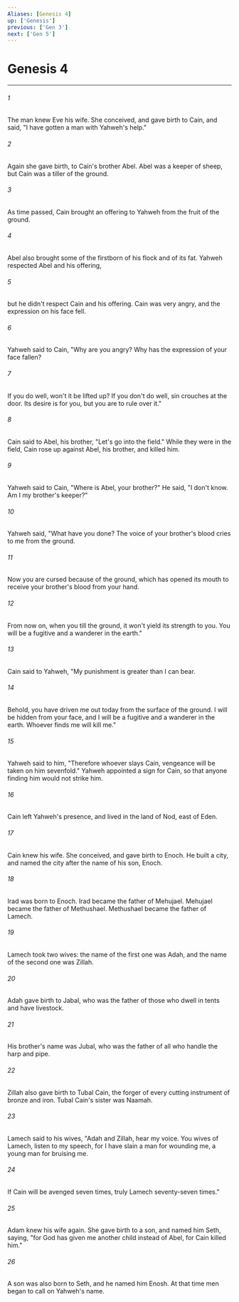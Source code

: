```yaml
---
Aliases: [Genesis 4]
up: ['Genesis']
previous: ['Gen 3']
next: ['Gen 5']
---
```

# Genesis 4
***





###### 1 

The man knew Eve his wife. She conceived, and gave birth to Cain, and said, "I have gotten a man with Yahweh's help." 



###### 2 

Again she gave birth, to Cain's brother Abel. Abel was a keeper of sheep, but Cain was a tiller of the ground. 



###### 3 

As time passed, Cain brought an offering to Yahweh from the fruit of the ground. 



###### 4 

Abel also brought some of the firstborn of his flock and of its fat. Yahweh respected Abel and his offering, 



###### 5 

but he didn't respect Cain and his offering. Cain was very angry, and the expression on his face fell. 



###### 6 

Yahweh said to Cain, "Why are you angry? Why has the expression of your face fallen? 



###### 7 

If you do well, won't it be lifted up? If you don't do well, sin crouches at the door. Its desire is for you, but you are to rule over it." 



###### 8 

Cain said to Abel, his brother, "Let's go into the field." While they were in the field, Cain rose up against Abel, his brother, and killed him. 



###### 9 

Yahweh said to Cain, "Where is Abel, your brother?" He said, "I don't know. Am I my brother's keeper?" 



###### 10 

Yahweh said, "What have you done? The voice of your brother's blood cries to me from the ground. 



###### 11 

Now you are cursed because of the ground, which has opened its mouth to receive your brother's blood from your hand. 



###### 12 

From now on, when you till the ground, it won't yield its strength to you. You will be a fugitive and a wanderer in the earth." 



###### 13 

Cain said to Yahweh, "My punishment is greater than I can bear. 



###### 14 

Behold, you have driven me out today from the surface of the ground. I will be hidden from your face, and I will be a fugitive and a wanderer in the earth. Whoever finds me will kill me." 



###### 15 

Yahweh said to him, "Therefore whoever slays Cain, vengeance will be taken on him sevenfold." Yahweh appointed a sign for Cain, so that anyone finding him would not strike him. 



###### 16 

Cain left Yahweh's presence, and lived in the land of Nod, east of Eden. 



###### 17 

Cain knew his wife. She conceived, and gave birth to Enoch. He built a city, and named the city after the name of his son, Enoch. 



###### 18 

Irad was born to Enoch. Irad became the father of Mehujael. Mehujael became the father of Methushael. Methushael became the father of Lamech. 



###### 19 

Lamech took two wives: the name of the first one was Adah, and the name of the second one was Zillah. 



###### 20 

Adah gave birth to Jabal, who was the father of those who dwell in tents and have livestock. 



###### 21 

His brother's name was Jubal, who was the father of all who handle the harp and pipe. 



###### 22 

Zillah also gave birth to Tubal Cain, the forger of every cutting instrument of bronze and iron. Tubal Cain's sister was Naamah. 



###### 23 

Lamech said to his wives, "Adah and Zillah, hear my voice. You wives of Lamech, listen to my speech, for I have slain a man for wounding me, a young man for bruising me. 



###### 24 

If Cain will be avenged seven times, truly Lamech seventy-seven times." 



###### 25 

Adam knew his wife again. She gave birth to a son, and named him Seth, saying, "for God has given me another child instead of Abel, for Cain killed him." 



###### 26 

A son was also born to Seth, and he named him Enosh. At that time men began to call on Yahweh's name.
